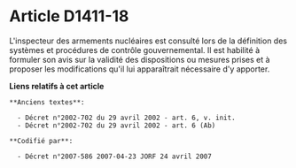 # Article D1411-18

L'inspecteur des armements nucléaires est consulté lors de la définition des systèmes et procédures de contrôle
gouvernemental. Il est habilité à formuler son avis sur la validité des dispositions ou mesures prises et à proposer les
modifications qu'il lui apparaîtrait nécessaire d'y apporter.

**Liens relatifs à cet article**

	**Anciens textes**:

	  - Décret n°2002-702 du 29 avril 2002 - art. 6, v. init.
	  - Décret n°2002-702 du 29 avril 2002 - art. 6 (Ab)

	**Codifié par**:

	  - Décret n°2007-586 2007-04-23 JORF 24 avril 2007
